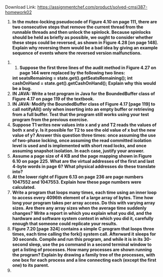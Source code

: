 Download Link: https://assignmentchef.com/product/solved-cmsi387-homework02
<br>
<ol>

 <li><strong>In the mutex-locking pseudocode of Figure 4.10 on page 111, there are two consecutive steps that remove the current thread from the runnable threads and then unlock the spinlock. Because spinlocks should be held as briefly as possible, we ought to consider whether these steps could be reversed, as shown in Figure 4.28 [on page 148]. Explain why reversing them would be a bad idea by giving an example sequence of events where the reversed version malfunctions.</strong></li>

</ol>




<ol>

 <li>

  <ol>

   <li><strong>Suppose the first three lines of the audit method in Figure 4.27 on page 144 were replaced by the following two lines: </strong></li>

  </ol><strong>int seatsRemaining = state.get().getSeatsRemaining(); int cashOnHand = state.get().getCashOnHand(); </strong><strong>Explain why this would be a bug.</strong></li>

 <li><strong>IN JAVA: Write a test program in Java for the BoundedBuffer class of Figure 4.17 on page 119 of the textbook. </strong></li>

 <li><strong>IN JAVA: Modify the BoundedBuffer class of Figure 4.17 [page 119] to call notifyAll() only when inserting into an empty buffer or retrieving from a full buffer. Test that the program still works using your test program from the previous exercise. </strong></li>

 <li><strong>Suppose T1 writes new values into x and y and T2 reads the values of both x and y. Is it possible for T2 to see the old value of x but the new value of y? Answer this question three times: once assuming the use of two-phase locking, once assuming the read committed isolation level is used and is implemented with short read locks, and once assuming snapshot isolation. In each case, justify your answer. </strong></li>

 <li><strong>Assume a page size of 4 KB and the page mapping shown in Figure 6.10 on page 225. What are the virtual addresses of the first and last 4-byte words in page 6? What physical addresses do these translate into? </strong></li>

 <li><strong>At the lower right of Figure 6.13 on page 236 are page numbers 1047552 and 1047553. Explain how these page numbers were calculated.</strong></li>

 <li><strong>Write a program that loops many times, each time using an inner loop to access every 4096th element of a large array of bytes. Time how long your program takes per array access. Do this with varying array sizes. Are there any array sizes when the average time suddenly changes? Write a report in which you explain what you did, and the hardware and software system context in which you did it, carefully enough that someone could replicate your results. </strong></li>

 <li><strong> Figure 7.20 [page 324] contains a simple C program that loops three times, each time calling the fork() system call. Afterward it sleeps for 30 seconds. Compile and run this program, and while it is in its 30-second sleep, use the ps command in a second terminal window to get a listing of processes. How many processes are shown running the program? Explain by drawing a family tree of the processes, with one box for each process and a line connecting each (except the first one) to its parent. </strong></li>

 <li></li>

</ol>